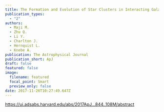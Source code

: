 ```yaml
---
title: The Formation and Evolution of Star Clusters in Interacting Galaxies
publication_types:
  - "2"
authors:
  - Maji M.
  - Zhu Q.
  - Li Y.
  - Charlton J.
  - Hernquist L.
  - Knebe A.
publication: The Astrophysical Journal
publication_short: ApJ
draft: false
featured: false
image:
  filename: featured
  focal_point: Smart
  preview_only: false
date: 2017-11-26T10:27:49.647Z
---
```

<https://ui.adsabs.harvard.edu/abs/2017ApJ...844..108M/abstract>
